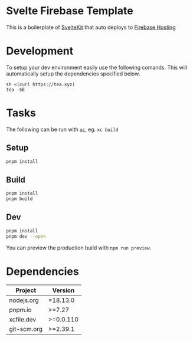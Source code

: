 # Svelte Firebase Template

This is a boilerplate of [SvelteKit](https://kit.svelte.dev) that auto deploys to [Firebase Hosting](https://firebase.google.com/)

# Development

To setup your dev environment easily use the following comands. This will automatically setup the dependencies specified below.

```
sh <(curl https://tea.xyz)
tea -SE
```

# Tasks

The following can be run with [`xc`], eg. `xc build`

## Setup

```sh
pnpm install
```

## Build

```sh
pnpm install
pnpm build
```

## Dev

```sh
pnpm install
pnpm dev --open
```

You can preview the production build with `npm run preview`.

# Dependencies

| Project    | Version   |
| ---------- | --------- |
| nodejs.org | =18.13.0  |
| pnpm.io    | >=7.27    |
| xcfile.dev | >=0.0.110 |
| git-scm.org| >=2.39.1  |

[`xc`]: https://xcfile.dev
